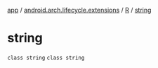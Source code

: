 [app](../../../index.md) / [android.arch.lifecycle.extensions](../../index.md) / [R](../index.md) / [string](./index.md)

# string

`class string`
`class string`